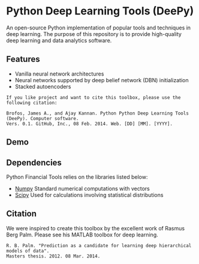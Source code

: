 Python Deep Learning Tools (DeePy)
======================

An open-source Python implementation of popular tools and techniques in deep learning. The purpose of this repository is to provide high-quality deep learning  and data analytics software.

## Features
- Vanilla neural network architectures
- Neural networks supported by deep belief network (DBN) initialization
- Stacked autoencoders

```
If you like project and want to cite this toolbox, please use the following citation:

Brofos, James A., and Ajay Kannan. Python Python Deep Learning Tools (DeePy). Computer software. 
Vers. 0.1. GitHub, Inc., 08 Feb. 2014. Web. [DD] [MM]. [YYYY].
```

## Demo



## Dependencies

Python Financial Tools relies on the libraries listed below:

* [Numpy](http://www.numpy.org/) Standard numerical computations with vectors
* [Scipy](http://www.scipy.org/) Used for calculations involving statistical distributions

## Citation

We were inspired to create this toolbox by the excellent work of Rasmus Berg Palm. Please see his MATLAB toolbox for deep learning.

```
R. B. Palm. "Prediction as a candidate for learning deep hierarchical models of data". 
Masters thesis. 2012. 08 Mar. 2014.
```